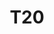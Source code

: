 ---
basin: 'No'
cudn: true
floor: Second
grade: 3
images: []
living_room: 'No'
location: North Court
name: T20
network: Wireless Only
title: T20
---